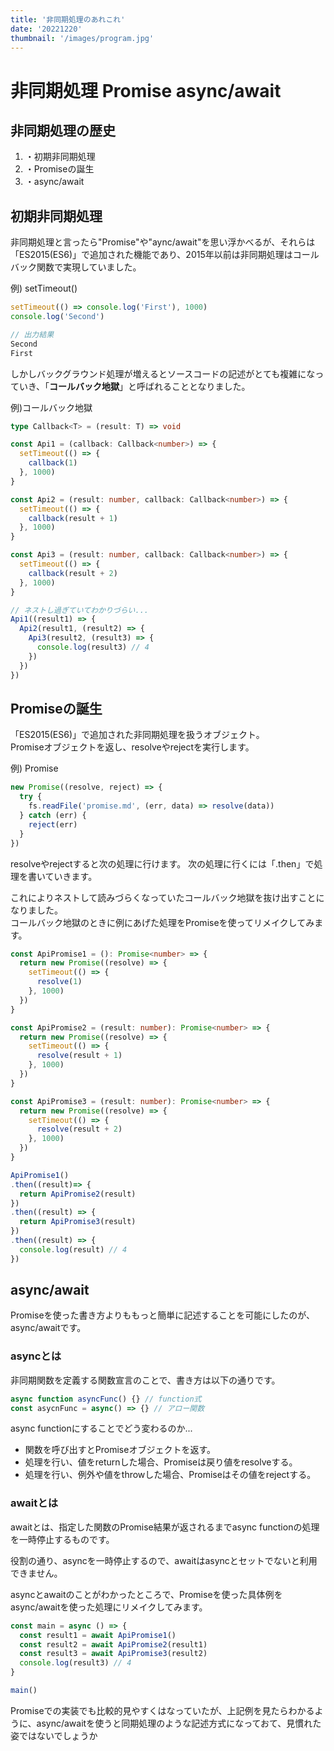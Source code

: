 ```yaml
---
title: '非同期処理のあれこれ'
date: '20221220'
thumbnail: '/images/program.jpg'
---
```


# **非同期処理 Promise async/await**

## **非同期処理の歴史**

1. ・初期非同期処理
2. ・Promiseの誕生
3. ・async/await

## **初期非同期処理**

非同期処理と言ったら"Promise"や"aync/await"を思い浮かべるが、それらは「ES2015(ES6)」で追加された機能であり、2015年以前は非同期処理はコールバック関数で実現していました。

例) setTimeout()
```ts
setTimeout(() => console.log('First'), 1000)
console.log('Second')

// 出力結果
Second
First
```

しかしバックグラウンド処理が増えるとソースコードの記述がとても複雑になっていき、「**コールバック地獄**」と呼ばれることとなりました。

例)コールバック地獄
```ts
type Callback<T> = (result: T) => void

const Api1 = (callback: Callback<number>) => {
  setTimeout(() => {
    callback(1)
  }, 1000)
}

const Api2 = (result: number, callback: Callback<number>) => {
  setTimeout(() => {
    callback(result + 1)
  }, 1000)
}

const Api3 = (result: number, callback: Callback<number>) => {
  setTimeout(() => {
    callback(result + 2)
  }, 1000)
}

// ネストし過ぎていてわかりづらい...
Api1((result1) => {
  Api2(result1, (result2) => {
    Api3(result2, (result3) => {
      console.log(result3) // 4
    })
  })
})
```

## **Promiseの誕生**

「ES2015(ES6)」で追加された非同期処理を扱うオブジェクト。  
Promiseオブジェクトを返し、resolveやrejectを実行します。

例) Promise
```ts
new Promise((resolve, reject) => {
  try {
    fs.readFile('promise.md', (err, data) => resolve(data))
  } catch (err) {
    reject(err)
  }
})
```

resolveやrejectすると次の処理に行けます。
次の処理に行くには「.then」で処理を書いていきます。

これによりネストして読みづらくなっていたコールバック地獄を抜け出すことになりました。  
コールバック地獄のときに例にあげた処理をPromiseを使ってリメイクしてみます。

```ts
const ApiPromise1 = (): Promise<number> => {
  return new Promise((resolve) => {
    setTimeout(() => {
      resolve(1)
    }, 1000)
  })
}

const ApiPromise2 = (result: number): Promise<number> => {
  return new Promise((resolve) => {
    setTimeout(() => {
      resolve(result + 1)
    }, 1000)
  })
}

const ApiPromise3 = (result: number): Promise<number> => {
  return new Promise((resolve) => {
    setTimeout(() => {
      resolve(result + 2)
    }, 1000)
  })
}

ApiPromise1()
.then((result)=> {
  return ApiPromise2(result)
})
.then((result) => {
  return ApiPromise3(result)
})
.then((result) => {
  console.log(result) // 4
})
```

## **async/await**

Promiseを使った書き方よりももっと簡単に記述することを可能にしたのが、async/awaitです。

### **asyncとは**

非同期関数を定義する関数宣言のことで、書き方は以下の通りです。
```ts
async function asyncFunc() {} // function式
const asycnFunc = async() => {} // アロー関数
```
async functionにすることでどう変わるのか...
- 関数を呼び出すとPromiseオブジェクトを返す。
- 処理を行い、値をreturnした場合、Promiseは戻り値をresolveする。
- 処理を行い、例外や値をthrowした場合、Promiseはその値をrejectする。

### **awaitとは**

awaitとは、指定した関数のPromise結果が返されるまでasync functionの処理を一時停止するものです。

役割の通り、asyncを一時停止するので、awaitはasyncとセットでないと利用できません。

asyncとawaitのことがわかったところで、Promiseを使った具体例をasync/awaitを使った処理にリメイクしてみます。

```ts
const main = async () => {
  const result1 = await ApiPromise1()
  const result2 = await ApiPromise2(result1)
  const result3 = await ApiPromise3(result2)
  console.log(result3) // 4
}

main()
```

Promiseでの実装でも比較的見やすくはなっていたが、上記例を見たらわかるように、async/awaitを使うと同期処理のような記述方式になっておて、見慣れた姿ではないでしょうか